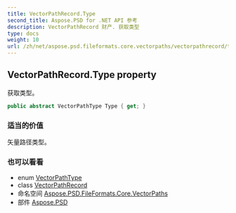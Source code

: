 ```yaml
---
title: VectorPathRecord.Type
second_title: Aspose.PSD for .NET API 参考
description: VectorPathRecord 财产. 获取类型
type: docs
weight: 10
url: /zh/net/aspose.psd.fileformats.core.vectorpaths/vectorpathrecord/type/
---
```

## VectorPathRecord.Type property

获取类型。

```csharp
public abstract VectorPathType Type { get; }
```

### 适当的价值

矢量路径类型。

### 也可以看看

* enum [VectorPathType](../../vectorpathtype/)
* class [VectorPathRecord](../)
* 命名空间 [Aspose.PSD.FileFormats.Core.VectorPaths](../../vectorpathrecord/)
* 部件 [Aspose.PSD](../../../)


